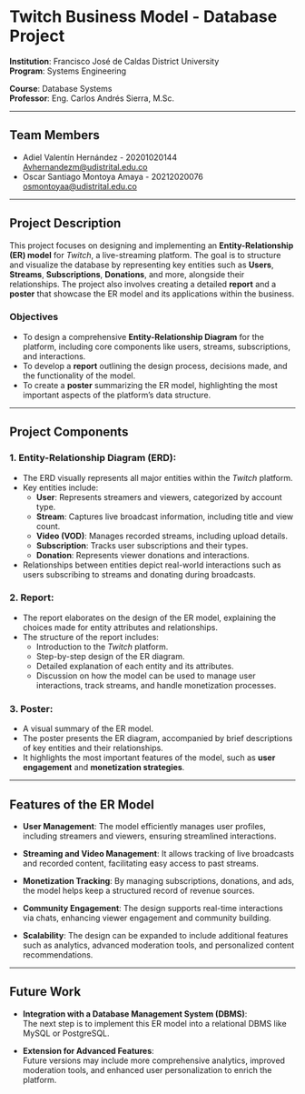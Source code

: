 # Twitch Business Model - Database Project

**Institution**: Francisco José de Caldas District University  
**Program**: Systems Engineering

**Course**: Database Systems  
**Professor**: Eng. Carlos Andrés Sierra, M.Sc.

---

## Team Members

- Adiel Valentín Hernández  - 20201020144
  Avhernandezm@udistrital.edu.co
- Oscar Santiago Montoya Amaya - 20212020076
  osmontoyaa@udistrital.edu.co

---

## Project Description

This project focuses on designing and implementing an **Entity-Relationship (ER) model** for *Twitch*, a live-streaming platform. The goal is to structure and visualize the database by representing key entities such as **Users**, **Streams**, **Subscriptions**, **Donations**, and more, alongside their relationships. The project also involves creating a detailed **report** and a **poster** that showcase the ER model and its applications within the business.

### Objectives

- To design a comprehensive **Entity-Relationship Diagram** for the platform, including core components like users, streams, subscriptions, and interactions.
- To develop a **report** outlining the design process, decisions made, and the functionality of the model.
- To create a **poster** summarizing the ER model, highlighting the most important aspects of the platform’s data structure.

---

## Project Components

### 1. **Entity-Relationship Diagram (ERD)**:
   - The ERD visually represents all major entities within the *Twitch* platform.
   - Key entities include:
     - **User**: Represents streamers and viewers, categorized by account type.
     - **Stream**: Captures live broadcast information, including title and view count.
     - **Video (VOD)**: Manages recorded streams, including upload details.
     - **Subscription**: Tracks user subscriptions and their types.
     - **Donation**: Represents viewer donations and interactions.
   - Relationships between entities depict real-world interactions such as users subscribing to streams and donating during broadcasts.

### 2. **Report**:
   - The report elaborates on the design of the ER model, explaining the choices made for entity attributes and relationships.
   - The structure of the report includes:
     - Introduction to the *Twitch* platform.
     - Step-by-step design of the ER diagram.
     - Detailed explanation of each entity and its attributes.
     - Discussion on how the model can be used to manage user interactions, track streams, and handle monetization processes.

### 3. **Poster**:
   - A visual summary of the ER model.
   - The poster presents the ER diagram, accompanied by brief descriptions of key entities and their relationships.
   - It highlights the most important features of the model, such as **user engagement** and **monetization strategies**.

---

## Features of the ER Model

- **User Management**: 
   The model efficiently manages user profiles, including streamers and viewers, ensuring streamlined interactions.

- **Streaming and Video Management**: 
   It allows tracking of live broadcasts and recorded content, facilitating easy access to past streams.

- **Monetization Tracking**: 
   By managing subscriptions, donations, and ads, the model helps keep a structured record of revenue sources.

- **Community Engagement**: 
   The design supports real-time interactions via chats, enhancing viewer engagement and community building.

- **Scalability**: 
   The design can be expanded to include additional features such as analytics, advanced moderation tools, and personalized content recommendations.

---

## Future Work

- **Integration with a Database Management System (DBMS)**:  
   The next step is to implement this ER model into a relational DBMS like MySQL or PostgreSQL.

- **Extension for Advanced Features**:  
   Future versions may include more comprehensive analytics, improved moderation tools, and enhanced user personalization to enrich the platform. 
